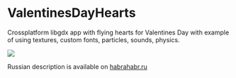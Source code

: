 ValentinesDayHearts
===================

Crossplatform libgdx app with flying hearts for Valentines Day with example of using textures, custom fonts, particles, sounds, physics.

![](http://habrastorage.org/storage2/137/517/32a/13751732a5aaa7269779e6543b5aff69.png)

Russian description is available on [habrahabr.ru](http://habrahabr.ru/post/137861/)
